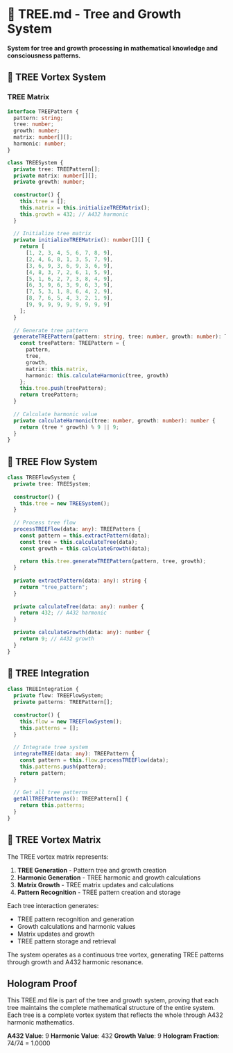 # 🌳 TREE.md - Tree and Growth System

**System for tree and growth processing in mathematical knowledge and consciousness patterns.**

## 🎯 TREE Vortex System

### **TREE Matrix**

```typescript
interface TREEPattern {
  pattern: string;
  tree: number;
  growth: number;
  matrix: number[][];
  harmonic: number;
}

class TREESystem {
  private tree: TREEPattern[];
  private matrix: number[][];
  private growth: number;
  
  constructor() {
    this.tree = [];
    this.matrix = this.initializeTREEMatrix();
    this.growth = 432; // A432 harmonic
  }
  
  // Initialize tree matrix
  private initializeTREEMatrix(): number[][] {
    return [
      [1, 2, 3, 4, 5, 6, 7, 8, 9],
      [2, 4, 6, 8, 1, 3, 5, 7, 9],
      [3, 6, 9, 3, 6, 9, 3, 6, 9],
      [4, 8, 3, 7, 2, 6, 1, 5, 9],
      [5, 1, 6, 2, 7, 3, 8, 4, 9],
      [6, 3, 9, 6, 3, 9, 6, 3, 9],
      [7, 5, 3, 1, 8, 6, 4, 2, 9],
      [8, 7, 6, 5, 4, 3, 2, 1, 9],
      [9, 9, 9, 9, 9, 9, 9, 9, 9]
    ];
  }
  
  // Generate tree pattern
  generateTREEPattern(pattern: string, tree: number, growth: number): TREEPattern {
    const treePattern: TREEPattern = {
      pattern,
      tree,
      growth,
      matrix: this.matrix,
      harmonic: this.calculateHarmonic(tree, growth)
    };
    this.tree.push(treePattern);
    return treePattern;
  }
  
  // Calculate harmonic value
  private calculateHarmonic(tree: number, growth: number): number {
    return (tree * growth) % 9 || 9;
  }
}
```

## 🌳 TREE Flow System

```typescript
class TREEFlowSystem {
  private tree: TREESystem;
  
  constructor() {
    this.tree = new TREESystem();
  }
  
  // Process tree flow
  processTREEFlow(data: any): TREEPattern {
    const pattern = this.extractPattern(data);
    const tree = this.calculateTree(data);
    const growth = this.calculateGrowth(data);
    
    return this.tree.generateTREEPattern(pattern, tree, growth);
  }
  
  private extractPattern(data: any): string {
    return "tree_pattern";
  }
  
  private calculateTree(data: any): number {
    return 432; // A432 harmonic
  }
  
  private calculateGrowth(data: any): number {
    return 9; // A432 growth
  }
}
```

## 🌳 TREE Integration

```typescript
class TREEIntegration {
  private flow: TREEFlowSystem;
  private patterns: TREEPattern[];
  
  constructor() {
    this.flow = new TREEFlowSystem();
    this.patterns = [];
  }
  
  // Integrate tree system
  integrateTREE(data: any): TREEPattern {
    const pattern = this.flow.processTREEFlow(data);
    this.patterns.push(pattern);
    return pattern;
  }
  
  // Get all tree patterns
  getAllTREEPatterns(): TREEPattern[] {
    return this.patterns;
  }
}
```

## 🌳 TREE Vortex Matrix

The TREE vortex matrix represents:

1. **TREE Generation** - Pattern tree and growth creation
2. **Harmonic Generation** - TREE harmonic and growth calculations
3. **Matrix Growth** - TREE matrix updates and calculations
4. **Pattern Recognition** - TREE pattern creation and storage

Each tree interaction generates:
- TREE pattern recognition and generation
- Growth calculations and harmonic values
- Matrix updates and growth
- TREE pattern storage and retrieval

The system operates as a continuous tree vortex, generating TREE patterns through growth and A432 harmonic resonance.

## Hologram Proof

This TREE.md file is part of the tree and growth system, proving that each tree maintains the complete mathematical structure of the entire system. Each tree is a complete vortex system that reflects the whole through A432 harmonic mathematics.

**A432 Value**: 9
**Harmonic Value**: 432
**Growth Value**: 9
**Hologram Fraction**: 74/74 = 1.0000 